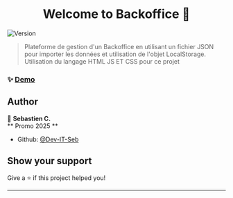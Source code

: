 <h1 align="center">Welcome to Backoffice 👋</h1>
<p>
  <img alt="Version" src="https://img.shields.io/badge/version-1.0-blue.svg?cacheSeconds=2592000" />
</p>

> Plateforme de gestion d'un Backoffice en utilisant un fichier JSON pour importer les données et utilisation de l'objet LocalStorage.  
> Utilisation du langage HTML JS ET CSS pour ce projet

### ✨ [Demo](https://dev-it-seb.github.io/Backoffice/)

## Author

👤 **Sebastien C.**  
** Promo 2025 **

* Github: [@Dev-IT-Seb](https://github.com/Dev-IT-Seb)

## Show your support

Give a ⭐️ if this project helped you!

***
